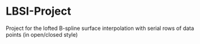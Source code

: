 # LBSI-Project
Project for the lofted B-spline surface interpolation with serial rows of data points (in open/closed style)
